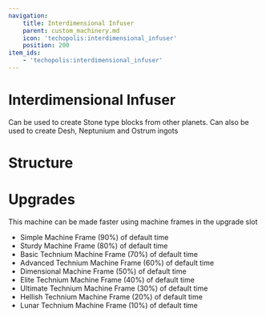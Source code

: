```yaml
---
navigation:
    title: Interdimensional Infuser
    parent: custom_machinery.md
    icon: 'techopolis:interdimensional_infuser'
    position: 200
item_ids:
    - 'techopolis:interdimensional_infuser'
---
```


# Interdimensional Infuser

Can be used to create Stone type blocks from other planets. Can also be used to create Desh, Neptunium and Ostrum ingots

<Recipe id="techopolis:interdimensional_infuser" />

# Structure

<GameScene zoom="2" interactive={true}>
  <ImportStructure src="../assets/structures/custom_machinery/interdimensional_infuser.nbt" />
</GameScene>

# Upgrades

This machine can be made faster using machine frames in the upgrade slot

- Simple Machine Frame (90%) of default time
- Sturdy Machine Frame (80%) of default time
- Basic Technium Machine Frame (70%) of default time
- Advanced Technium Machine Frame (60%) of default time
- Dimensional Machine Frame (50%) of default time 
- Elite Technium Machine Frame (40%) of default time
- Ultimate Technium Machine Frame (30%) of default time
- Hellish Technium Machine Frame (20%) of default time 
- Lunar Technium Machine Frame (10%) of default time